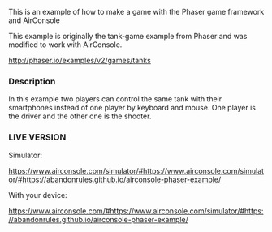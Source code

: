 This is an example of how to make a game with the Phaser game framework and AirConsole

This example is originally the tank-game example from Phaser and was modified to work with AirConsole.

http://phaser.io/examples/v2/games/tanks

### Description

In this example two players can control the same tank with their smartphones instead of
one player by keyboard and mouse.
One player is the driver and the other one is the shooter.

### LIVE VERSION

Simulator:

https://www.airconsole.com/simulator/#https://www.airconsole.com/simulator/#https://abandonrules.github.io/airconsole-phaser-example/

With your device:

https://www.airconsole.com/#https://www.airconsole.com/simulator/#https://abandonrules.github.io/airconsole-phaser-example/
